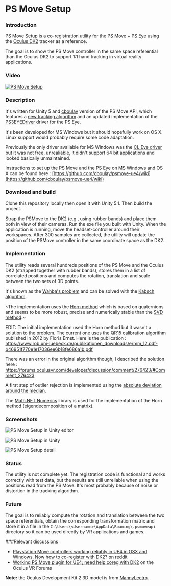 # PS Move Setup

### Introduction
PS Move Setup is a co-registration utility for the [PS Move](http://en.wikipedia.org/wiki/PlayStation_Move) + [PS Eye](http://en.wikipedia.org/wiki/PlayStation_Eye) using the [Oculus DK2](https://www.oculus.com/dk2/) tracker as a reference.

The goal is to show the PS Move controller in the same space referential than the Oculus DK2 to support 1:1 hand tracking in virtual reality applications.

### Video
[![PS Move Setup](http://img.youtube.com/vi/g05RT2GmZfE/0.jpg)](http://www.youtube.com/watch?v=g05RT2GmZfE)

### Description
It's written for Unity 5 and [cboulay](https://github.com/cboulay/psmoveapi) version of the PS Move API, which features a [new tracking algorithm](https://github.com/cboulay/psmove-ue4/wiki/Tracker-Algorithm) and an updated implementation of the [PS3EYEDriver](https://github.com/inspirit/PS3EYEDriver) driver for the PS Eye.

It's been developed for MS Windows but it should hopefully work on OS X. Linux support would probably require some code adaptation.

Previously the only driver available for MS Windows was the [CL Eye driver](https://codelaboratories.com/products/eye/driver/) but it was not free, unrealiable, it didn't support 64 bit applications and looked basically unmaintained.

Instructions to set up the PS Move and the PS Eye on MS Windows and OS X can be found here : [https://github.com/cboulay/psmove-ue4/wiki](https://github.com/cboulay/psmove-ue4/wiki)

### Download and build

Clone this repository locally then open it with Unity 5.1. Then build the project.

Strap the PSMove to the DK2 (e.g., using rubber bands) and place them both in view of their cameras. Run the exe file you built with Unity. When the application is running, move the headset-controller around their workspaces. After 300 samples are collected, the utility will update the position of the PSMove controller in the same coordinate space as the DK2.

### Implementation
The utility reads several hundreds positions of the PS Move and the Oculus DK2 (strapped together with rubber bands), stores them in a list of correlated positions and computes the rotation, translation and scale between the two sets of 3D points.

It's known as the [Wahba's problem](http://en.wikipedia.org/wiki/Wahba%27s_problem) and can be solved with the [Kabsch algorithm](http://en.wikipedia.org/wiki/Kabsch_algorithm).

~The implementation uses the [Horn method](http://people.csail.mit.edu/bkph/papers/Absolute_Orientation.pdf) which is based on quaternions and seems to be more robust, precise and numerically stable than the [SVD method](http://nghiaho.com/?page_id=671).~

EDIT: The initial implementation used the Horn method but it wasn't a solution to the problem. The current one uses the QR15 calibration algorithm published in 2012 by Floris Ernst. Here is the publication : https://www.rob.uni-luebeck.de/publikationen_downloads/ermm_12.pdf-b46951f770e1e17036ee6b18fe686a1b.pdf

There was an error in the original algorithm though, I described the solution here : https://forums.oculusvr.com/developer/discussion/comment/276423/#Comment_276423

A first step of outlier rejection is implemented using the [absolute deviation around the median](https://www.academia.edu/5324493/Detecting_outliers_Do_not_use_standard_deviation_around_the_mean_use_absolute_deviation_around_the_median).

The [Math.NET Numerics](http://numerics.mathdotnet.com/) library is used for the implementation of the Horn method (eigendecomposition of a matrix).

### Screenshots
![PS Move Setup in Unity editor](http://i.imgur.com/Hpx9GHQ.png)

![PS Move Setup in Unity](http://i.imgur.com/zRzwhYV.png)

![PS Move Setup detail](http://i.imgur.com/ZT0TEnF.png)

### Status
The utility is not complete yet. The registration code is functional and works correctly with test data, but the results are still unreliable when using the positions read from the PS Move. It's most probably because of noise or distortion in the tracking algorithm.

### Future
The goal is to reliably compute the rotation and translation between the two space referentials, obtain the corresponding transformation matrix and store it in a file in the `C:\Users\<Username>\AppData\Roaming\.psmoveapi` directory so it can be used directly by VR applications and games.

###Relevant discussions

* [Playstation Move controllers working reliably in UE4 in OSX and Windows. Now how to co-register with DK2?](http://www.reddit.com/r/oculus/comments/2z6dxa/playstation_move_controllers_working_reliably_in/) on reddit
* [Working PS Move plugin for UE4; need help coreg with DK2](https://forums.oculus.com/viewtopic.php?f=25&t=21371) on the Oculus VR Forums

**Note:** the Oculus Development Kit 2 3D model is from [MannyLectro](https://forums.oculus.com/viewtopic.php?t=1514).
